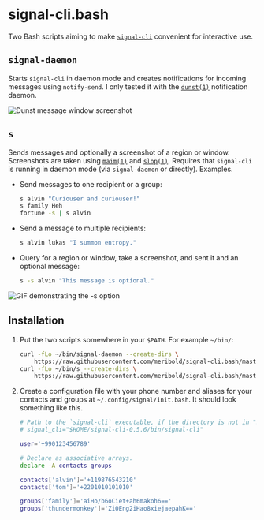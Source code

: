 # signal-cli.bash

Two Bash scripts aiming to make [`signal-cli`][1] convenient for interactive use.

## `signal-daemon`
Starts `signal-cli` in daemon mode and creates notifications for incoming messages using
`notify-send`.  I only tested it with the [`dunst(1)`][2] notification daemon.

![Dunst message window screenshot](/../screenshots/notification.png?raw=true "Dunst message window screenshot")

## `s`
Sends messages and optionally a screenshot of a region or window.  Screenshots are taken
using [`maim(1)`][3] and [`slop(1)`][4].  Requires that `signal-cli` is running in daemon
mode (via `signal-daemon` or directly).  Examples.

*   Send messages to one recipient or a group:
    ```bash
    s alvin "Curiouser and curiouser!"
    s family Heh
    fortune -s | s alvin
    ```

*   Send a message to multiple recipients:
    ```bash
    s alvin lukas "I summon entropy."
    ```

*   Query for a region or window, take a screenshot, and sent it and an optional message:
    ```bash
    s -s alvin "This message is optional."
    ```

![GIF demonstrating the -s option](/../screenshots/s-option.gif?raw=true "GIF demonstrating the -s option")

## Installation

1.  Put the two scripts somewhere in your `$PATH`.  For example `~/bin/`:
    ```bash
    curl -fLo ~/bin/signal-daemon --create-dirs \
        https://raw.githubusercontent.com/meribold/signal-cli.bash/master/signal-daemon
    curl -fLo ~/bin/s --create-dirs \
        https://raw.githubusercontent.com/meribold/signal-cli.bash/master/s
    ```

2.  Create a configuration file with your phone number and aliases for your contacts and
    groups at `~/.config/signal/init.bash`.  It should look something like this.

    ```bash
    # Path to the `signal-cli` executable, if the directory is not in "$PATH".
    # signal_cli="$HOME/signal-cli-0.5.6/bin/signal-cli"

    user='+990123456789'

    # Declare as associative arrays.
    declare -A contacts groups

    contacts['alvin']='+119876543210'
    contacts['tom']='+2201010101010'

    groups['family']='aiHo/b6oCiet+ah6makoh6=='
    groups['thundermonkey']='Zi0Eng2iHao8xiejaepahK=='
    ```

[1]: https://github.com/AsamK/signal-cli
[2]: https://github.com/dunst-project/dunst
[3]: https://github.com/naelstrof/maim
[4]: https://github.com/naelstrof/slop

<!-- vim: set tw=90 sts=-1 sw=4 et spell: -->
